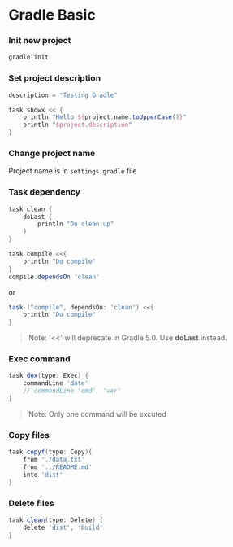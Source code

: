 
# Gradle Basic

### Init new project
```bash
gradle init
```

### Set project description
```gradle
description = "Testing Gradle"

task showx << {
    println "Hello ${project.name.toUpperCase()}"
    println "$project.description"
}
```
### Change project name
Project name is in ```settings.gradle``` file

### Task dependency
```gradle
task clean {
    doLast {
        println "Do clean up"
    }
}

task compile <<{
    println "Do compile"
}
compile.dependsOn 'clean'
```
or
```gradle
task ("compile", dependsOn: 'clean') <<{
    println "Do compile"
}
```
> Note: '<<' will deprecate in Gradle 5.0. Use **doLast** instead.

### Exec command
```gradle
task dox(type: Exec) {
    commandLine 'date'
    // commondLine 'cmd', 'ver'
}
```
> Note: Only one command will be excuted

### Copy files
```gradle
task copyf(type: Copy){
    from './data.txt'
    from '../README.md'
    into 'dist'
}
```

### Delete files
```gradle
task clean(type: Delete) {
    delete 'dist', 'build'
}
```

